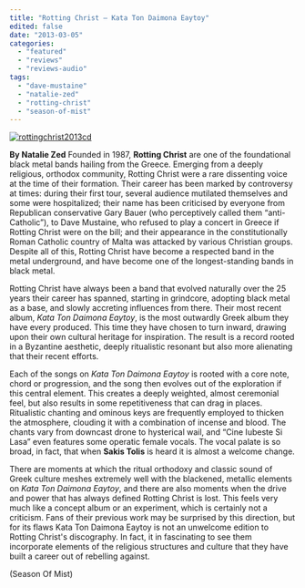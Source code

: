 ```yaml
---
title: "Rotting Christ – Kata Ton Daimona Eaytoy"
edited: false
date: "2013-03-05"
categories:
  - "featured"
  - "reviews"
  - "reviews-audio"
tags:
  - "dave-mustaine"
  - "natalie-zed"
  - "rotting-christ"
  - "season-of-mist"
---
```


[![rottingchrist2013cd](http://www.hellbound.ca/wp-content/uploads/2013/03/rottingchrist2013cd.jpg)](http://www.hellbound.ca/wp-content/uploads/2013/03/rottingchrist2013cd.jpg)

**By Natalie Zed** Founded in 1987, **Rotting Christ** are one of the foundational black metal bands hailing from the Greece. Emerging from a deeply religious, orthodox community, Rotting Christ were a rare dissenting voice at the time of their formation. Their career has been marked by controversy at times: during their first tour, several audience mutilated themselves and some were hospitalized; their name has been criticised by everyone from Republican conservative Gary Bauer (who perceptively called them “anti-Catholic”), to Dave Mustaine, who refused to play a concert in Greece if Rotting Christ were on the bill; and their appearance in the constitutionally Roman Catholic country of Malta was attacked by various Christian groups. Despite all of this, Rotting Christ have become a respected band in the metal underground, and have become one of the longest-standing bands in black metal.

Rotting Christ have always been a band that evolved naturally over the 25 years their career has spanned, starting in grindcore, adopting black metal as a base, and slowly accreting influences from there. Their most recent album, _Kata Ton Daimona Eaytoy_, is the most outwardly Greek album they have every produced. This time they have chosen to turn inward, drawing upon their own cultural heritage for inspiration. The result is a record rooted in a Byzantine aesthetic, deeply ritualistic resonant but also more alienating that their recent efforts.

Each of the songs on _Kata Ton Daimona Eaytoy_ is rooted with a core note, chord or progression, and the song then evolves out of the exploration if this central element. This creates a deeply weighted, almost ceremonial feel, but also results in some repetitiveness that can drag in places. Ritualistic chanting and ominous keys are frequently employed to thicken the atmosphere, clouding it with a combination of incense and blood. The chants vary from downcast drone to hysterical wail, and “Cine Iubeste Si Lasa” even features some operatic female vocals. The vocal palate is so broad, in fact, that when **Sakis Tolis** is heard it is almost a welcome change.

There are moments at which the ritual orthodoxy and classic sound of Greek culture meshes extremely well with the blackened, metallic elements on _Kata Ton Daimona Eaytoy_, and there are also moments when the drive and power that has always defined Rotting Christ is lost. This feels very much like a concept album or an experiment, which is certainly not a criticism. Fans of their previous work may be surprised by this direction, but for its flaws Kata Ton Daimona Eaytoy is not an unwelcome edition to Rotting Christ's discography. In fact, it in fascinating to see them incorporate elements of the religious structures and culture that they have built a career out of rebelling against.

(Season Of Mist)
